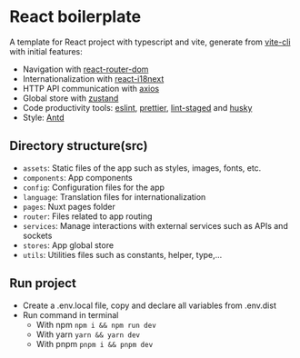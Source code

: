 # React boilerplate

A template for React project with typescript and vite, generate from [vite-cli](https://vitejs.dev/guide/cli) with initial features:

- Navigation with [react-router-dom](https://reactrouter.com/en/main)
- Internationalization with [react-i18next](https://react.i18next.com/latest/using-with-hooks)
- HTTP API communication with [axios](https://axios-http.com/vi/docs/intro)
- Global store with [zustand](https://docs.pmnd.rs/zustand/getting-started/introduction)
- Code productivity tools: [eslint](https://eslint.org), [prettier](https://prettier.io), [lint-staged](https://www.npmjs.com/package/lint-staged) and [husky](https://www.npmjs.com/package/husky)
- Style: [Antd](https://ant.design)

## Directory structure(src)
- `assets`: Static files of the app such as styles, images, fonts, etc.
- `components`: App components
- `config`: Configuration files for the app
- `language`: Translation files for internationalization
- `pages`: Nuxt pages folder
- `router`: Files related to app routing
- `services`: Manage interactions with external services such as APIs and sockets
- `stores`: App global store
- `utils`: Utilities files such as constants, helper, type,...

## Run project

- Create a .env.local file, copy and declare all variables from .env.dist
- Run command in terminal
  - With npm `npm i && npm run dev`
  - With yarn `yarn && yarn dev`
  - With pnpm `pnpm i && pnpm dev`
